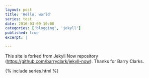```yaml
---
layout: post
title: 'Hello, world'
series: test 
date: 2016-03-09 10:00
categories: ['blogging', 'jekyll']
published: true 
excerpt: |

---
```


This site is forked from Jekyll Now repository (https://github.com/barryclark/jekyll-now). Thanks for Barry Clarks.

{% include series.html %}
